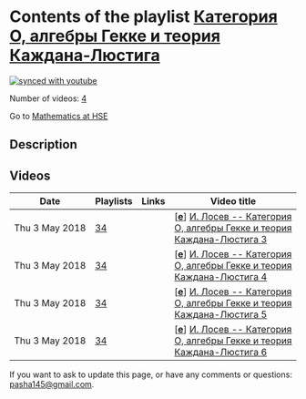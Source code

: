 # Contents of the playlist [Категория О, алгебры Гекке и теория Каждана-Люстига](https://www.youtube.com/playlist?list=PLq3E5oubNNoCP9fmzJ0mxS6l4iy2RkRXj)

[![synced with youtube](https://img.shields.io/github/last-commit/mathphysschool/mathphysschool.github.io/autoupdate1?label=synced%20with%20youtube)](https://github.com/mathphysschool/mathphysschool.github.io/commits/autoupdate1)

Number of videos: [4](#videos)

Go to [Mathematics at HSE](../README.md)

## Description



## Videos

|Date|Playlists|Links|Video title|
|---|---|---|---|
| Thu&nbsp;3&nbsp;May&nbsp;2018 | [34](../playlists/34 "Категория О, алгебры Гекке и теория Каждана-Люстига") |  | [[**e**](https://studio.youtube.com/video/KXoWk2f8Ne4/edit "Edit")] [И. Лосев -- Категория О, алгебры Гекке и теория Каждана-Люстига 3](https://www.youtube.com/watch?v=KXoWk2f8Ne4&list=PLq3E5oubNNoCP9fmzJ0mxS6l4iy2RkRXj) |
| Thu&nbsp;3&nbsp;May&nbsp;2018 | [34](../playlists/34 "Категория О, алгебры Гекке и теория Каждана-Люстига") |  | [[**e**](https://studio.youtube.com/video/xp4kPdmiRNE/edit "Edit")] [И. Лосев -- Категория О, алгебры Гекке и теория Каждана-Люстига 4](https://www.youtube.com/watch?v=xp4kPdmiRNE&list=PLq3E5oubNNoCP9fmzJ0mxS6l4iy2RkRXj) |
| Thu&nbsp;3&nbsp;May&nbsp;2018 | [34](../playlists/34 "Категория О, алгебры Гекке и теория Каждана-Люстига") |  | [[**e**](https://studio.youtube.com/video/7ntZTHnIxuY/edit "Edit")] [И. Лосев -- Категория О, алгебры Гекке и теория Каждана-Люстига 5](https://www.youtube.com/watch?v=7ntZTHnIxuY&list=PLq3E5oubNNoCP9fmzJ0mxS6l4iy2RkRXj) |
| Thu&nbsp;3&nbsp;May&nbsp;2018 | [34](../playlists/34 "Категория О, алгебры Гекке и теория Каждана-Люстига") |  | [[**e**](https://studio.youtube.com/video/TTRRRGnxTHo/edit "Edit")] [И. Лосев -- Категория О, алгебры Гекке и теория Каждана-Люстига 6](https://www.youtube.com/watch?v=TTRRRGnxTHo&list=PLq3E5oubNNoCP9fmzJ0mxS6l4iy2RkRXj) |


 If you want to ask to update this page, or have any comments or questions: <pasha145@gmail.com>.